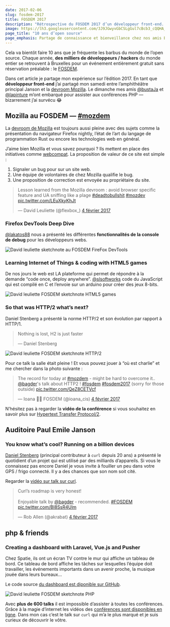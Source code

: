 ```yaml
---
date: 2017-02-06
slug: fosdem-2017
title: FOSDEM 2017
description: "Rétrospective du FOSDEM 2017 d’un développeur front-end. Sketchnoting des conférences de la mozilla devroom de l'amphi Jason et de la salle php"
image: https://lh3.googleusercontent.com/3J9JGwyvGbCSLgGul7cBcb3_cQQHA_nymUyK5J_ek4W7kT8TrtA9EHGqIF7C1fqC0fKheaUm5MphVGUetSpali6hQ0tzh-0_UB0yg8LC45GLzZ8brnAFLXeYmq3W3S3W3zGE3CewTy1nU6RuizdNwpfFrZSPuQW23kDU0R0TGil-rCCz0MXakKFDJMq94SwIzk3gsunU66MgdOsviLoIfsBUVGUszApKUmduJ40eOf7RZxeU3mhxvPZ8R4i0Z__T5EeP1B9xDnwuk9q_KN0VJxvZ6Tr22SmfmTWGlOsveBSmCXfYhinCL92eROn4rfPfzBGNuEjSpqNj1dy5YS8Px1_bFxeZR9gOGGlqjqL_hX3f60o3GjTvfRfxkEUlhT--SrNldpqZdNTP9Qnct52xeHEcvJoNaw23U0mrj3wel2blM0bOeDcZkeG57zYyLn_Fktn5tBT84dhkGT4qGjpW0N9L7RItt4jNtZee8165xvjIYoqJZyMBw2zCYOeDn-4m1yesFHLEbpsJ3R7xIka9VjRElpDV73gWDEYnU_AoRRpLWRclfBzKroE-ee1A0Gky3D3XkOQhc6t9C7wK_QEo4Q8kK3o_qcUEfLNw-1a-ryKD9Ow57d7dZw=w1024-h512-no
page_title: "10 ans d’open source"
page_emphasis: Partage de connaissance et bienveillance chez nos amis Belges
---
```


Cela va bientôt faire 10 ans que je fréquente les barbus du monde de l’open source. Chaque année, __des milliers de développeurs / hackers__ du monde entier se retrouvent à Bruxelles pour un événement entièrement gratuit sans réservation préalable : le [FOSDEM](https://fosdem.org/).

Dans cet article je partage mon expérience sur l’édition 2017. En tant que __développeur front-end__ j’ai partagé mon samedi entre l’amphithéâtre principal Janson et la [devroom Mozilla](https://fosdem.org/2017/schedule/track/mozilla/). Le dimanche mes amis [@bustaJa](https://twitter.com/bustaja) et [@lapinture](https://twitter.com/lapinture) m’ont embarqué pour assister aux conférences PHP — bizarrement j’ai survécu 😂

## Mozilla au FOSDEM — [#mozdem](https://twitter.com/search?q=%23mozdem&src=tyah)

La [devroom de Mozilla](https://archive.davidl.fr/blog/fosdem-2015.html) est toujours aussi pleine avec des sujets comme la présentation du navigateur Firefox nightly, l’état de l’art du langage de programmation Rust ou encore les technologies web en général.

J’aime bien Mozilla et vous savez pourquoi ? Ils mettent en place des initiatives comme [webcompat](https://webcompat.com/). La proposition de valeur de ce site est simple :

1. Signaler un bug pour sur un site web.
1. Une équipe de volontaires de chez Mozilla qualifie le bug.
1. Une proposition de correction est envoyée au propriétaire du site.

<blockquote class="twitter-tweet" data-lang="fr"><p lang="en" dir="ltr">Lesson learned from the Mozilla devroom : avoid browser specific feature and UA sniffing like a plage <a href="https://twitter.com/hashtag/deadtobullshit?src=hash">#deadtobullshit</a> <a href="https://twitter.com/hashtag/mozdev?src=hash">#mozdev</a> <a href="https://t.co/LEuXkyKhJt">pic.twitter.com/LEuXkyKhJt</a></p>&mdash; David Leuliette (@flexbox_) <a href="https://twitter.com/flexbox_/status/827898739591376896">4 février 2017</a></blockquote>
<script async src="//platform.twitter.com/widgets.js" charset="utf-8"></script>

### Firefox DevTools Deep Dive

[@lakatos88](https://twitter.com/@lakatos88) nous a présenté les différentes __fonctionnalités de la console de debug__ pour les développeurs webs.

![David leuliette sketchnote au FOSDEM FireFox DevTools](https://c1.staticflickr.com/1/738/32578567111_27e2de7e0a_b.jpg)

### Learning Internet of Things & coding with HTML5 games

De nos jours le web est LA plateforme qui permet de répondre à la demande “code once, deploy anywhere”. [@slsoftworks](https://twitter.com/slsoftworks) code du JavaScript qui est compilé en C et l’envoie sur un arduino pour créer des jeux 8-bits.

![David leuliette FOSDEM sketchnote HTML5 games](https://c1.staticflickr.com/1/267/31862064384_4013613f6a_b.jpg)

### So that was HTTP/2 what’s next?

Daniel Stenberg a présenté la norme HTTP/2 et son évolution par rapport à HTTP/1.

> Nothing is lost, H2 is just faster
>
> — Daniel Stenberg

![David leuliette FOSDEM sketchnote HTTP/2](https://c1.staticflickr.com/1/554/31930327223_001ced7067_b.jpg)

Pour ce talk la salle était pleine ! Et vous pouvez jouer à “où est charlie” et me chercher dans la photo suivante :
<blockquote class="twitter-tweet" data-lang="fr"><p lang="en" dir="ltr">The record for today at <a href="https://twitter.com/hashtag/mozdem?src=hash">#mozdem</a> - might be hard to overcome it.. <a href="https://twitter.com/bagder">@bagder</a>&#39;s talk about HTTP2 ! <a href="https://twitter.com/hashtag/fosdem?src=hash">#fosdem</a> <a href="https://twitter.com/hashtag/fosdem2017?src=hash">#fosdem2017</a> (sorry for those outside) <a href="https://t.co/QeZ8CETVcf">pic.twitter.com/QeZ8CETVcf</a></p>&mdash; Ioana ‍ FOSDEM (@ioana_cis) <a href="https://twitter.com/ioana_cis/status/827903012375031808">4 février 2017</a></blockquote>
<script async src="//platform.twitter.com/widgets.js" charset="utf-8"></script>

N’hésitez pas à regarder la __vidéo de la conférence__ si vous souhaitez en savoir plus sur [Hypertext Transfer Protocol/2](https://fosdem.cu.be/2017/UD2.218A/mozilla_http2_whats_next.vp8.webm).


## Auditoire Paul Emile Janson

### You know what’s cool? Running on a billion devices

[Daniel Stenberg](https://twitter.com/bagder) (principal contributeur à `curl` depuis 20 ans) a présenté le quotidient d’un projet qui est utilisé par des milliards d’appareils. Si vous le connaissez pas encore Daniel je vous invite à fouiller un peu dans votre GPS / frigo connecté. Il y a des chances que son nom soit cité.

Regarder la [vidéo sur talk sur curl](https://fosdem.cu.be/2017/Janson/curl.vp8.webm).

<blockquote class="twitter-tweet" data-lang="fr"><p lang="en" dir="ltr">Curl’s roadmap is very honest!<br><br>Enjoyable talk by <a href="https://twitter.com/bagder">@bagder</a> - recommended. <a href="https://twitter.com/hashtag/FOSDEM?src=hash">#FOSDEM</a> <a href="https://t.co/BI8SsR4Ulm">pic.twitter.com/BI8SsR4Ulm</a></p>&mdash; Rob Allen (@akrabat) <a href="https://twitter.com/akrabat/status/827873881956442112">4 février 2017</a></blockquote>
<script async src="//platform.twitter.com/widgets.js" charset="utf-8"></script>

## php & friends

### Creating a dashboard with Laravel, Vue.js and Pusher

Chez Spatie, ils ont un écran TV contre le mur qui affiche un tableau de bord. Ce tableau de bord affiche les tâches sur lesquelles l’équipe doit travailler, les événements importants dans un avenir proche, la musique jouée dans leurs bureaux…

Le code source [du dashboard est diponible sur GitHub](https://github.com/spatie/dashboard.spatie.be).

![David leuliette FOSDEM sketchnote PHP](https://c1.staticflickr.com/1/622/32684628986_dbc805a0c5_b.jpg)

Avec __plus de 600 talks__ il est impossible d’assister à toutes les conférences. Grâce à la magie d’internet les vidéos des [conférences sont disponibles en ligne](https://video.fosdem.org/2017/). Dans mon cas c’est le talk sur `curl` qui m’a le plus marqué et je suis curieux de découvrir le vôtre.

